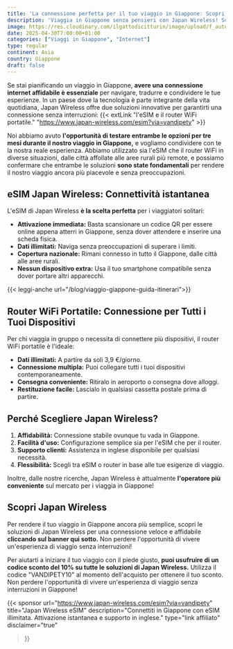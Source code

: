 ```yaml
---
title: 'La connessione perfetta per il tuo viaggio in Giappone: Scopri Japan Wireless'
description: 'Viaggia in Giappone senza pensieri con Japan Wireless! Scegli l’eSIM per una connessione istantanea o il router WiFi portatile per connettere più dispositivi. Dati illimitati, copertura nazionale e attivazione semplice: testati da noi in città e aree rurali!'
image: https://res.cloudinary.com/ilgattodicitturin/image/upload/f_auto,q_auto,w_800,dpr_auto/v1709916475/Articoli/Giappone/internet-illimitato-in-giappone_entbw6.png
date: 2025-04-30T7:00:00+01:00
categories: ["Viaggi in Giappone", "Internet"]
type: regular  
continent: Asia
country: Giappone
draft: false
---
```

Se stai pianificando un viaggio in Giappone, **avere una connessione internet affidabile è essenziale** per navigare, tradurre e condividere le tue esperienze. In un paese dove la tecnologia è parte integrante della vita quotidiana, Japan Wireless offre due soluzioni innovative per garantirti una connessione senza interruzioni: {{< extLink "l'eSIM e il router WiFi portatile." "https://www.japan-wireless.com/esim?via=vandipety" >}} 

Noi abbiamo avuto **l'opportunità di testare entrambe le opzioni per tre mesi durante il nostro viaggio in Giappone,** e vogliamo condividere con te la nostra reale esperienza. Abbiamo utilizzato sia l'eSIM che il router WiFi in diverse situazioni, dalle città affollate alle aree rurali più remote, e possiamo confermare che entrambe le soluzioni **sono state fondamentali** per rendere il nostro viaggio ancora più piacevole e senza preoccupazioni.

## eSIM Japan Wireless: Connettività istantanea
L'eSIM di Japan Wireless **è la scelta perfetta** per i viaggiatori solitari:
* **Attivazione immediata:** Basta scansionare un codice QR per essere online appena atterri in Giappone, senza dover attendere e inserire una scheda fisica.
* **Dati illimitati:** Naviga senza preoccupazioni di superare i limiti.
* **Copertura nazionale:** Rimani connesso in tutto il Giappone, dalle città alle aree rurali.
* **Nessun dispositivo extra:** Usa il tuo smartphone compatibile senza dover portare altri apparecchi.

{{< leggi-anche url="/blog/viaggio-giappone-guida-itinerari">}}

## Router WiFi Portatile: Connessione per Tutti i Tuoi Dispositivi
Per chi viaggia in gruppo o necessita di connettere più dispositivi, il router WiFi portatile è l'ideale:
* **Dati illimitati:** A partire da soli 3,9 €/giorno.
* **Connessione multipla:** Puoi collegare tutti i tuoi dispositivi contemporaneamente.
* **Consegna conveniente:** Ritiralo in aeroporto o consegna dove alloggi.
* **Restituzione facile:** Lascialo in qualsiasi cassetta postale prima di partire.

## Perché Scegliere Japan Wireless?
1. **Affidabilità:** Connessione stabile ovunque tu vada in Giappone.
2. **Facilità d'uso:** Configurazione semplice sia per l'eSIM che per il router.
3. **Supporto clienti:** Assistenza in inglese disponibile per qualsiasi necessità.
4. **Flessibilità:** Scegli tra eSIM o router in base alle tue esigenze di viaggio.

Inoltre, dalle nostre ricerche, Japan Wireless è attualmente **l'operatore più conveniente** sul mercato per i viaggia in Giappone!

<!-- ## Offerta speciale per i nostri lettori
Per aiutarti a iniziare il tuo viaggio con il piede giusto, **puoi usufruire di un codice sconto del 20% su tutte le soluzioni di Japan Wireless.** Utilizza il codice [INSERISCI IL CODICE QUI] al momento dell'acquisto per ottenere il tuo sconto. Non perdere l'opportunità di vivere un'esperienza di viaggio senza interruzioni in Giappone! -->
## Scopri Japan Wireless
Per rendere il tuo viaggio in Giappone ancora più semplice, scopri le soluzioni di Japan Wireless per una connessione veloce e affidabile **cliccando sul banner qui sotto.** Non perdere l'opportunità di vivere un'esperienza di viaggio senza interruzioni!

Per aiutarti a iniziare il tuo viaggio con il piede giusto, **puoi usufruire di un codice sconto del 10% su tutte le soluzioni di Japan Wireless.** Utilizza il codice "VANDIPETY10" al momento dell'acquisto per ottenere il tuo sconto. Non perdere l'opportunità di vivere un'esperienza di viaggio senza interruzioni in Giappone!

{{< sponsor 
    url="https://www.japan-wireless.com/esim?via=vandipety"
    title="Japan Wireless eSIM"
    description="Connettiti in Giappone con eSIM illimitata. Attivazione istantanea e supporto in inglese."
    type="link affiliato"
    disclaimer="true"
>}}

<!-- Completa la tua esperienza di viaggio in Giappone prenotando i tuoi treni con facilità, anche in questo caso con un esclusivo codice sconto del 20%. Scopri di più in questo articolo. -->